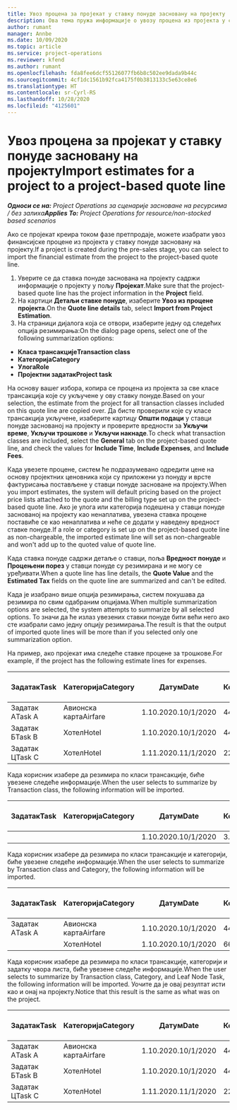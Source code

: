 ```yaml
---
title: Увоз процена за пројекат у ставку понуде засновану на пројекту
description: Ова тема пружа информације о увозу процена из пројекта у ставку понуде.
author: rumant
manager: Annbe
ms.date: 10/09/2020
ms.topic: article
ms.service: project-operations
ms.reviewer: kfend
ms.author: rumant
ms.openlocfilehash: fda8fee6dcf55126077fb6b8c502ee9dada9b44c
ms.sourcegitcommit: 4cf1dc1561b92fca4175f0b3813133c5e63ce8e6
ms.translationtype: HT
ms.contentlocale: sr-Cyrl-RS
ms.lasthandoff: 10/28/2020
ms.locfileid: "4125601"
---
```

# <a name="import-estimates-for-a-project-to-a-project-based-quote-line"></a><span data-ttu-id="9eddf-103">Увоз процена за пројекат у ставку понуде засновану на пројекту</span><span class="sxs-lookup"><span data-stu-id="9eddf-103">Import estimates for a project to a project-based quote line</span></span>

<span data-ttu-id="9eddf-104">_**Односи се на:** Project Operations за сценарије засноване на ресурсима / без залиха_</span><span class="sxs-lookup"><span data-stu-id="9eddf-104">_**Applies To:** Project Operations for resource/non-stocked based scenarios_</span></span>


<span data-ttu-id="9eddf-105">Ако се пројекат креира током фазе претпродаје, можете изабрати увоз финансијске процене из пројекта у ставку понуде засновану на пројекту.</span><span class="sxs-lookup"><span data-stu-id="9eddf-105">If a project is created during the pre-sales stage, you can select to import the financial estimate from the project to the project-based quote line.</span></span>

1. <span data-ttu-id="9eddf-106">Уверите се да ставка понуде заснована на пројекту садржи информације о пројекту у пољу **Пројекат**.</span><span class="sxs-lookup"><span data-stu-id="9eddf-106">Make sure that the project-based quote line has the project information in the **Project** field.</span></span>
2. <span data-ttu-id="9eddf-107">На картици **Детаљи ставке понуде**, изаберите **Увоз из процене пројекта**.</span><span class="sxs-lookup"><span data-stu-id="9eddf-107">On the **Quote line details** tab, select **Import from Project Estimation**.</span></span>
3. <span data-ttu-id="9eddf-108">На страници дијалога која се отвори, изаберите једну од следећих опција резимирања:</span><span class="sxs-lookup"><span data-stu-id="9eddf-108">On the dialog page opens, select one of the following summarization options:</span></span>

  - <span data-ttu-id="9eddf-109">**Класа трансакције**</span><span class="sxs-lookup"><span data-stu-id="9eddf-109">**Transaction class**</span></span>
  - <span data-ttu-id="9eddf-110">**Категорија**</span><span class="sxs-lookup"><span data-stu-id="9eddf-110">**Category**</span></span>
  - <span data-ttu-id="9eddf-111">**Улога**</span><span class="sxs-lookup"><span data-stu-id="9eddf-111">**Role**</span></span> 
  - <span data-ttu-id="9eddf-112">**Пројектни задатак**</span><span class="sxs-lookup"><span data-stu-id="9eddf-112">**Project task**</span></span>

<span data-ttu-id="9eddf-113">На основу вашег избора, копира се процена из пројекта за све класе трансакција које су укључене у ову ставку понуде.</span><span class="sxs-lookup"><span data-stu-id="9eddf-113">Based on your selection, the estimate from the project for all transaction classes included on this quote line are copied over.</span></span> <span data-ttu-id="9eddf-114">Да бисте проверили које су класе трансакција укључене, изаберите картицу **Општи подаци** у ставци понуде заснованој на пројекту и проверите вредности за **Укључи време**, **Укључи трошкове** и **Укључи накнаде**.</span><span class="sxs-lookup"><span data-stu-id="9eddf-114">To check what transaction classes are included, select the **General** tab on the project-based quote line, and check the values for **Include Time**, **Include Expenses**, and **Include Fees**.</span></span>

<span data-ttu-id="9eddf-115">Када увезете процене, систем ће подразумевано одредити цене на основу пројектних ценовника који су приложени уз понуду и врсте фактурисања постављене у ставци понуде засноване на пројекту.</span><span class="sxs-lookup"><span data-stu-id="9eddf-115">When you import estimates, the system will default pricing based on the project price lists attached to the quote and the billing type set up on the project-based quote line.</span></span> <span data-ttu-id="9eddf-116">Ако је улога или категорија подешена у ставци понуде заснованој на пројекту као ненаплатива, увезена ставка процене поставиће се као ненаплатива и неће се додати у наведену вредност ставке понуде.</span><span class="sxs-lookup"><span data-stu-id="9eddf-116">If a role or category is set up on the project-based quote line as non-chargeable, the imported estimate line will set as non-chargeable and won't add up to the quoted value of quote line.</span></span>

<span data-ttu-id="9eddf-117">Када ставка понуде садржи детаље о ставци, поља **Вредност понуде** и **Процењени порез** у ставци понуде су резимирана и не могу се уређивати.</span><span class="sxs-lookup"><span data-stu-id="9eddf-117">When a quote line has line details, the **Quote Value** and the **Estimated Tax** fields on the quote line are summarized and can't be edited.</span></span>

<span data-ttu-id="9eddf-118">Када је изабрано више опција резимирања, систем покушава да резимира по свим одабраним опцијама.</span><span class="sxs-lookup"><span data-stu-id="9eddf-118">When multiple summarization options are selected, the system attempts to summarize by all selected options.</span></span> <span data-ttu-id="9eddf-119">То значи да ће излаз увезених ставки понуде бити већи него ако сте изабрали само једну опцију резимирања.</span><span class="sxs-lookup"><span data-stu-id="9eddf-119">The result is that the output of imported quote lines will be more than if you selected only one summarization option.</span></span>

<span data-ttu-id="9eddf-120">На пример, ако пројекат има следеће ставке процене за трошкове.</span><span class="sxs-lookup"><span data-stu-id="9eddf-120">For example, if the project has the following estimate lines for expenses.</span></span>

| <span data-ttu-id="9eddf-121">Задатак</span><span class="sxs-lookup"><span data-stu-id="9eddf-121">Task</span></span> | <span data-ttu-id="9eddf-122">Категорија</span><span class="sxs-lookup"><span data-stu-id="9eddf-122">Category</span></span> | <span data-ttu-id="9eddf-123">Датум</span><span class="sxs-lookup"><span data-stu-id="9eddf-123">Date</span></span> | <span data-ttu-id="9eddf-124">Количина</span><span class="sxs-lookup"><span data-stu-id="9eddf-124">Quantity</span></span> | <span data-ttu-id="9eddf-125">Цена по јединици</span><span class="sxs-lookup"><span data-stu-id="9eddf-125">Unit price</span></span> | <span data-ttu-id="9eddf-126">Износ</span><span class="sxs-lookup"><span data-stu-id="9eddf-126">Amount</span></span> |
| --- | --- | --- | --- | --- | --- |
| <span data-ttu-id="9eddf-127">Задатак А</span><span class="sxs-lookup"><span data-stu-id="9eddf-127">Task A</span></span> | <span data-ttu-id="9eddf-128">Авионска карта</span><span class="sxs-lookup"><span data-stu-id="9eddf-128">Airfare</span></span> | <span data-ttu-id="9eddf-129">1.10.2020.</span><span class="sxs-lookup"><span data-stu-id="9eddf-129">10/1/2020</span></span> | <span data-ttu-id="9eddf-130">4</span><span class="sxs-lookup"><span data-stu-id="9eddf-130">4</span></span> | <span data-ttu-id="9eddf-131">400</span><span class="sxs-lookup"><span data-stu-id="9eddf-131">400</span></span> | <span data-ttu-id="9eddf-132">1600</span><span class="sxs-lookup"><span data-stu-id="9eddf-132">1600</span></span> |
| <span data-ttu-id="9eddf-133">Задатак Б</span><span class="sxs-lookup"><span data-stu-id="9eddf-133">Task B</span></span> | <span data-ttu-id="9eddf-134">Хотел</span><span class="sxs-lookup"><span data-stu-id="9eddf-134">Hotel</span></span> | <span data-ttu-id="9eddf-135">1.10.2020.</span><span class="sxs-lookup"><span data-stu-id="9eddf-135">10/1/2020</span></span> | <span data-ttu-id="9eddf-136">4</span><span class="sxs-lookup"><span data-stu-id="9eddf-136">4</span></span> | <span data-ttu-id="9eddf-137">200</span><span class="sxs-lookup"><span data-stu-id="9eddf-137">200</span></span> | <span data-ttu-id="9eddf-138">800</span><span class="sxs-lookup"><span data-stu-id="9eddf-138">800</span></span> |
| <span data-ttu-id="9eddf-139">Задатак Ц</span><span class="sxs-lookup"><span data-stu-id="9eddf-139">Task C</span></span> | <span data-ttu-id="9eddf-140">Хотел</span><span class="sxs-lookup"><span data-stu-id="9eddf-140">Hotel</span></span> | <span data-ttu-id="9eddf-141">1.11.2020.</span><span class="sxs-lookup"><span data-stu-id="9eddf-141">11/1/2020</span></span> | <span data-ttu-id="9eddf-142">2</span><span class="sxs-lookup"><span data-stu-id="9eddf-142">2</span></span> | <span data-ttu-id="9eddf-143">200</span><span class="sxs-lookup"><span data-stu-id="9eddf-143">200</span></span> | <span data-ttu-id="9eddf-144">400</span><span class="sxs-lookup"><span data-stu-id="9eddf-144">400</span></span> |

<span data-ttu-id="9eddf-145">Када корисник изабере да резимира по класи трансакције, биће увезене следеће информације.</span><span class="sxs-lookup"><span data-stu-id="9eddf-145">When the user selects to summarize by Transaction class, the following information will be imported.</span></span>

| <span data-ttu-id="9eddf-146">Задатак</span><span class="sxs-lookup"><span data-stu-id="9eddf-146">Task</span></span> | <span data-ttu-id="9eddf-147">Категорија</span><span class="sxs-lookup"><span data-stu-id="9eddf-147">Category</span></span> | <span data-ttu-id="9eddf-148">Датум</span><span class="sxs-lookup"><span data-stu-id="9eddf-148">Date</span></span> | <span data-ttu-id="9eddf-149">Количина</span><span class="sxs-lookup"><span data-stu-id="9eddf-149">Quantity</span></span> | <span data-ttu-id="9eddf-150">Цена по јединици</span><span class="sxs-lookup"><span data-stu-id="9eddf-150">Unit price</span></span> | <span data-ttu-id="9eddf-151">Износ</span><span class="sxs-lookup"><span data-stu-id="9eddf-151">Amount</span></span> |
| --- | --- | --- | --- | --- | --- |
| | | <span data-ttu-id="9eddf-152">1.10.2020.</span><span class="sxs-lookup"><span data-stu-id="9eddf-152">10/1/2020</span></span> | <span data-ttu-id="9eddf-153">3.34</span><span class="sxs-lookup"><span data-stu-id="9eddf-153">3.34</span></span> | <span data-ttu-id="9eddf-154">840</span><span class="sxs-lookup"><span data-stu-id="9eddf-154">840</span></span> | <span data-ttu-id="9eddf-155">2800</span><span class="sxs-lookup"><span data-stu-id="9eddf-155">2800</span></span> |

<span data-ttu-id="9eddf-156">Када корисник изабере да резимира по класи трансакције и категорији, биће увезене следеће информације.</span><span class="sxs-lookup"><span data-stu-id="9eddf-156">When the user selects to summarize by Transaction class and Category, the following information will be imported.</span></span>

| <span data-ttu-id="9eddf-157">Задатак</span><span class="sxs-lookup"><span data-stu-id="9eddf-157">Task</span></span> | <span data-ttu-id="9eddf-158">Категорија</span><span class="sxs-lookup"><span data-stu-id="9eddf-158">Category</span></span> | <span data-ttu-id="9eddf-159">Датум</span><span class="sxs-lookup"><span data-stu-id="9eddf-159">Date</span></span> | <span data-ttu-id="9eddf-160">Количина</span><span class="sxs-lookup"><span data-stu-id="9eddf-160">Quantity</span></span> | <span data-ttu-id="9eddf-161">Цена по јединици</span><span class="sxs-lookup"><span data-stu-id="9eddf-161">Unit price</span></span> | <span data-ttu-id="9eddf-162">Износ</span><span class="sxs-lookup"><span data-stu-id="9eddf-162">Amount</span></span> |
| --- | --- | --- | --- | --- | --- |
| <span data-ttu-id="9eddf-163">Задатак А</span><span class="sxs-lookup"><span data-stu-id="9eddf-163">Task A</span></span> | <span data-ttu-id="9eddf-164">Авионска карта</span><span class="sxs-lookup"><span data-stu-id="9eddf-164">Airfare</span></span> | <span data-ttu-id="9eddf-165">1.10.2020.</span><span class="sxs-lookup"><span data-stu-id="9eddf-165">10/1/2020</span></span> | <span data-ttu-id="9eddf-166">4</span><span class="sxs-lookup"><span data-stu-id="9eddf-166">4</span></span> | <span data-ttu-id="9eddf-167">400</span><span class="sxs-lookup"><span data-stu-id="9eddf-167">400</span></span> | <span data-ttu-id="9eddf-168">1600</span><span class="sxs-lookup"><span data-stu-id="9eddf-168">1600</span></span> |
| | <span data-ttu-id="9eddf-169">Хотел</span><span class="sxs-lookup"><span data-stu-id="9eddf-169">Hotel</span></span> | <span data-ttu-id="9eddf-170">1.10.2020.</span><span class="sxs-lookup"><span data-stu-id="9eddf-170">10/1/2020</span></span> | <span data-ttu-id="9eddf-171">6</span><span class="sxs-lookup"><span data-stu-id="9eddf-171">6</span></span> | <span data-ttu-id="9eddf-172">200</span><span class="sxs-lookup"><span data-stu-id="9eddf-172">200</span></span> | <span data-ttu-id="9eddf-173">1200</span><span class="sxs-lookup"><span data-stu-id="9eddf-173">1200</span></span> |

<span data-ttu-id="9eddf-174">Када корисник изабере да резимира по класи трансакције, категорији и задатку чвора листа, биће увезене следеће информације.</span><span class="sxs-lookup"><span data-stu-id="9eddf-174">When the user selects to summarize by Transaction class, Category, and Leaf Node Task, the following information will be imported.</span></span> <span data-ttu-id="9eddf-175">Уочите да је овај резултат исти као и онај на пројекту.</span><span class="sxs-lookup"><span data-stu-id="9eddf-175">Notice that this result is the same as what was on the project.</span></span>

| <span data-ttu-id="9eddf-176">Задатак</span><span class="sxs-lookup"><span data-stu-id="9eddf-176">Task</span></span> | <span data-ttu-id="9eddf-177">Категорија</span><span class="sxs-lookup"><span data-stu-id="9eddf-177">Category</span></span> | <span data-ttu-id="9eddf-178">Датум</span><span class="sxs-lookup"><span data-stu-id="9eddf-178">Date</span></span> | <span data-ttu-id="9eddf-179">Количина</span><span class="sxs-lookup"><span data-stu-id="9eddf-179">Quantity</span></span> | <span data-ttu-id="9eddf-180">Цена по јединици</span><span class="sxs-lookup"><span data-stu-id="9eddf-180">Unit price</span></span> | <span data-ttu-id="9eddf-181">Износ</span><span class="sxs-lookup"><span data-stu-id="9eddf-181">Amount</span></span> |
| --- | --- | --- | --- | --- | --- |
| <span data-ttu-id="9eddf-182">Задатак А</span><span class="sxs-lookup"><span data-stu-id="9eddf-182">Task A</span></span> | <span data-ttu-id="9eddf-183">Авионска карта</span><span class="sxs-lookup"><span data-stu-id="9eddf-183">Airfare</span></span> | <span data-ttu-id="9eddf-184">1.10.2020.</span><span class="sxs-lookup"><span data-stu-id="9eddf-184">10/1/2020</span></span> | <span data-ttu-id="9eddf-185">4</span><span class="sxs-lookup"><span data-stu-id="9eddf-185">4</span></span> | <span data-ttu-id="9eddf-186">400</span><span class="sxs-lookup"><span data-stu-id="9eddf-186">400</span></span> | <span data-ttu-id="9eddf-187">1600</span><span class="sxs-lookup"><span data-stu-id="9eddf-187">1600</span></span> |
| <span data-ttu-id="9eddf-188">Задатак Б</span><span class="sxs-lookup"><span data-stu-id="9eddf-188">Task B</span></span> | <span data-ttu-id="9eddf-189">Хотел</span><span class="sxs-lookup"><span data-stu-id="9eddf-189">Hotel</span></span> | <span data-ttu-id="9eddf-190">1.10.2020.</span><span class="sxs-lookup"><span data-stu-id="9eddf-190">10/1/2020</span></span> | <span data-ttu-id="9eddf-191">4</span><span class="sxs-lookup"><span data-stu-id="9eddf-191">4</span></span> | <span data-ttu-id="9eddf-192">200</span><span class="sxs-lookup"><span data-stu-id="9eddf-192">200</span></span> | <span data-ttu-id="9eddf-193">800</span><span class="sxs-lookup"><span data-stu-id="9eddf-193">800</span></span> |
| <span data-ttu-id="9eddf-194">Задатак Ц</span><span class="sxs-lookup"><span data-stu-id="9eddf-194">Task C</span></span> | <span data-ttu-id="9eddf-195">Хотел</span><span class="sxs-lookup"><span data-stu-id="9eddf-195">Hotel</span></span> | <span data-ttu-id="9eddf-196">1.11.2020.</span><span class="sxs-lookup"><span data-stu-id="9eddf-196">11/1/2020</span></span> | <span data-ttu-id="9eddf-197">2</span><span class="sxs-lookup"><span data-stu-id="9eddf-197">2</span></span> | <span data-ttu-id="9eddf-198">200</span><span class="sxs-lookup"><span data-stu-id="9eddf-198">200</span></span> | <span data-ttu-id="9eddf-199">400</span><span class="sxs-lookup"><span data-stu-id="9eddf-199">400</span></span> |

